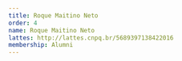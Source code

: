 ```yaml
---
title: Roque Maitino Neto
order: 4
name: Roque Maitino Neto
lattes: http://lattes.cnpq.br/5689397138422016
membership: Alumni
---
```


